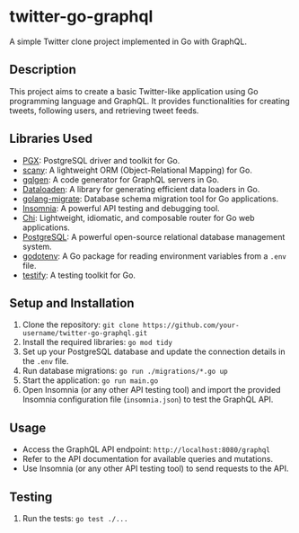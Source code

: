 # twitter-go-graphql

A simple Twitter clone project implemented in Go with GraphQL.

## Description

This project aims to create a basic Twitter-like application using Go programming language and GraphQL. It provides functionalities for creating tweets, following users, and retrieving tweet feeds.

## Libraries Used

- [PGX](https://github.com/jackc/pgx): PostgreSQL driver and toolkit for Go.
- [scany](https://github.com/georgysavva/scany): A lightweight ORM (Object-Relational Mapping) for Go.
- [gqlgen](https://github.com/99designs/gqlgen): A code generator for GraphQL servers in Go.
- [Dataloaden](https://github.com/vektah/dataloaden): A library for generating efficient data loaders in Go.
- [golang-migrate](https://github.com/golang-migrate/migrate): Database schema migration tool for Go applications.
- [Insomnia](https://insomnia.rest/): A powerful API testing and debugging tool.
- [Chi](https://github.com/go-chi/chi): Lightweight, idiomatic, and composable router for Go web applications.
- [PostgreSQL](https://www.postgresql.org/): A powerful open-source relational database management system.
- [godotenv](https://github.com/joho/godotenv): A Go package for reading environment variables from a `.env` file.
- [testify](https://github.com/stretchr/testify): A testing toolkit for Go.

## Setup and Installation

1. Clone the repository: `git clone https://github.com/your-username/twitter-go-graphql.git`
2. Install the required libraries: `go mod tidy`
3. Set up your PostgreSQL database and update the connection details in the `.env` file.
4. Run database migrations: `go run ./migrations/*.go up`
5. Start the application: `go run main.go`
6. Open Insomnia (or any other API testing tool) and import the provided Insomnia configuration file (`insomnia.json`) to test the GraphQL API.

## Usage

- Access the GraphQL API endpoint: `http://localhost:8080/graphql`
- Refer to the API documentation for available queries and mutations.
- Use Insomnia (or any other API testing tool) to send requests to the API.

## Testing

1. Run the tests: `go test ./...`

